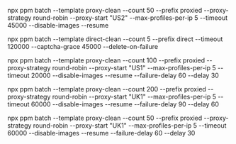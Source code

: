 npx ppm batch --template proxy-clean --count 50 --prefix proxied --proxy-strategy round-robin --proxy-start "US2" --max-profiles-per-ip 5 --timeout 45000 --disable-images --resume

npx ppm batch --template direct-clean --count 5 --prefix direct --timeout 120000 --captcha-grace 45000 --delete-on-failure 

npx ppm batch --template proxy-clean --count 100 --prefix proxied --proxy-strategy round-robin --proxy-start "US1" --max-profiles-per-ip 5 --timeout 20000 --disable-images --resume --failure-delay 60 --delay 30

npx ppm batch --template proxy-clean --count 200 --prefix proxied --proxy-strategy round-robin --proxy-start "UK1" --max-profiles-per-ip 5 --timeout 60000 --disable-images --resume --failure-delay 90 --delay 60

 npx ppm batch --template proxy-clean --count 50 --prefix proxied --proxy-strategy round-robin --proxy-start "UK1" --max-profiles-per-ip 5 --timeout 60000 --disable-images --resume --failure-delay 60 --delay 30